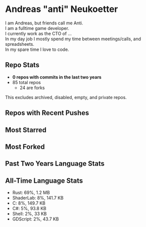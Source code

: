 
# Andreas "anti" Neukoetter

I am Andreas, but friends call me Anti.  
I am a fulltime game developer.  
I currently work as the CTO of ...  
In my day job I mostly spend my time between meetings/calls, and spreadsheets.  
In my spare time I love to code.  

## Repo Stats
- **0 repos with commits in the last two years**
- 85 total repos
  - 24 are forks

This excludes archived, disabled, empty, and private repos.

## Repos with Recent Pushes


## Most Starred


## Most Forked


## Past Two Years Language Stats


## All-Time Language Stats
- Rust: 69%, 1.2 MB
- ShaderLab: 8%, 141.7 KB
- C: 8%, 149.7 KB
- C#: 5%, 93.8 KB
- Shell: 2%, 33 KB
- GDScript: 2%, 43.7 KB

